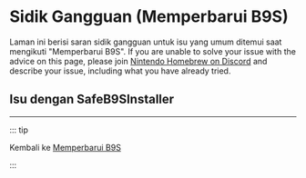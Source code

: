 # Sidik Gangguan (Memperbarui B9S)

Laman ini berisi saran sidik gangguan untuk isu yang umum ditemui saat mengikuti "Memperbarui B9S". If you are unable to solve your issue with the advice on this page, please join [Nintendo Homebrew on Discord](https://discord.gg/MWxPgEp) and describe your issue, including what you have already tried.

## Isu dengan SafeB9SInstaller

<!--@include: ./_include/troubleshooting-sb9si-firm.md -->

<!--@include: ./_include/troubleshooting-sb9si-common.md -->

<!--@include: ./_include/troubleshooting-get-help-common.md -->

---

::: tip

Kembali ke [Memperbarui B9S](updating-b9s)

:::

<!--@include: ./_include/troubleshooting-return.md -->
